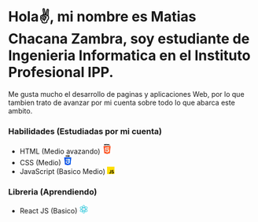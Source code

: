 # Hola✌, mi nombre es Matias Chacana Zambra, soy estudiante de Ingenieria Informatica en el Instituto Profesional IPP. 
<p>Me gusta mucho el desarrollo de paginas y aplicaciones Web, por lo que tambien trato de avanzar por mi cuenta sobre todo lo que abarca este ambito.</p>

<h3>Habilidades (Estudiadas por mi cuenta)</h3>
<ul>
  <li>HTML (Medio avazando)
    <img src='https://github.com/Matichz/Matichz/blob/main/html-5.png' width='20px'/>
  </li>
  <li>CSS (Medio)
    <img src='https://github.com/Matichz/Matichz/blob/main/css-3.png' width='20px'/>
  </li>
  <li>JavaScript (Basico Medio)
    <img src='https://github.com/Matichz/Matichz/blob/main/js.png' width='15px'/>
  </li>
</ul>
  
<h3>Libreria (Aprendiendo)</h3>
<ul>
  <li>React JS (Basico)
    <img src='https://github.com/Matichz/Matichz/blob/main/science.png' width='17px'/>
  </li>
</ul>
